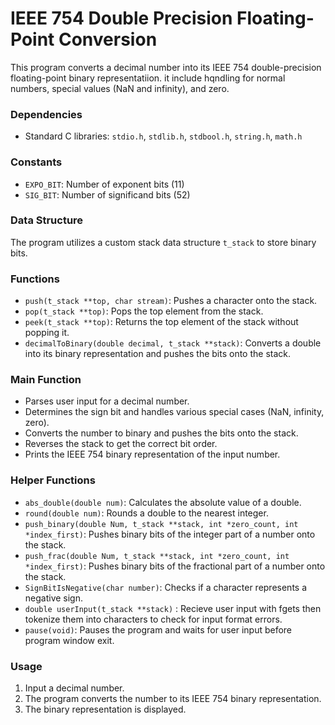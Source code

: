 # IEEE 754 Double Precision Floating-Point Conversion

This program converts a decimal number into its IEEE 754 double-precision floating-point binary representatiion. it include hqndling for normal numbers, special values (NaN and infinity), and zero.
### Dependencies

- Standard C libraries: `stdio.h`, `stdlib.h`, `stdbool.h`, `string.h`, `math.h`

### Constants

- `EXPO_BIT`: Number of exponent bits (11)
- `SIG_BIT`: Number of significand bits (52)

### Data Structure

The program utilizes a custom stack data structure `t_stack` to store binary bits.

### Functions

- `push(t_stack **top, char stream)`: Pushes a character onto the stack.
- `pop(t_stack **top)`: Pops the top element from the stack.
- `peek(t_stack **top)`: Returns the top element of the stack without popping it.
- `decimalToBinary(double decimal, t_stack **stack)`: Converts a double into its 
binary representation and pushes the bits onto the stack.

### Main Function

- Parses user input for a decimal number.
- Determines the sign bit and handles various special cases (NaN, infinity, zero).
- Converts the number to binary and pushes the bits onto the stack.
- Reverses the stack to get the correct bit order.
- Prints the IEEE 754 binary representation of the input number.

### Helper Functions

- `abs_double(double num)`: Calculates the absolute value of a double.
- `round(double num)`: Rounds a double to the nearest integer.
- `push_binary(double Num, t_stack **stack, int *zero_count, int *index_first)`: Pushes binary bits of the integer part of a number onto the stack.
- `push_frac(double Num, t_stack **stack, int *zero_count, int *index_first)`: Pushes binary bits of the fractional part of a number onto the stack.
- `SignBitIsNegative(char number)`: Checks if a character represents a negative sign.
- `double userInput(t_stack **stack)` : Recieve user input with fgets then tokenize them into characters to check for input format errors.
- `pause(void)`: Pauses the program and waits for user input before program window exit.
### Usage

1. Input a decimal number.
2. The program converts the number to its IEEE 754 binary representation.
3. The binary representation is displayed.
